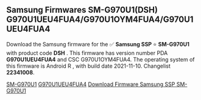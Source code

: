 <h2>Samsung Firmwares SM-G970U1(DSH) G970U1UEU4FUA4/G970U1OYM4FUA4/G970U1UEU4FUA4</h2>
Download the Samsung firmware for the ✅ <strong>Samsung SSP </strong> ⭐ <strong>SM-G970U1</strong> with product code <strong>DSH</strong> . This firmware has version number PDA <strong>G970U1UEU4FUA4</strong> and CSC G970U1OYM4FUA4. The operating system of this firmware is Android R , with build date 2021-11-10. Changelist <strong>22341008</strong>.


[SM-G970U1](https://samfirm.shop/samsung/model/SM-G970U1)
[G970U1UEU4FUA4](https://samfirm.shop/samsung/pda/G970U1UEU4FUA4)
[Download Firmware Samsung SSP SM-G970U1](https://samfirm.shop/samsung/firmware/475983)
